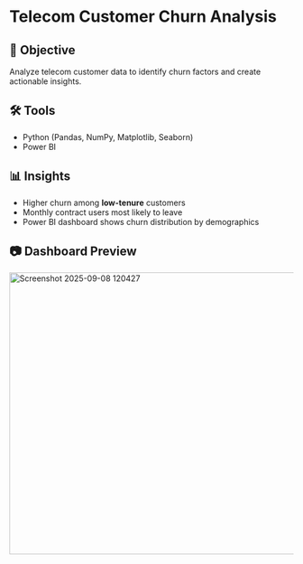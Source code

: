 # Telecom Customer Churn Analysis  

## 🎯 Objective  
Analyze telecom customer data to identify churn factors and create actionable insights.  

## 🛠 Tools  
- Python (Pandas, NumPy, Matplotlib, Seaborn)  
- Power BI  

## 📊 Insights  
- Higher churn among **low-tenure** customers  
- Monthly contract users most likely to leave  
- Power BI dashboard shows churn distribution by demographics  

## 📷 Dashboard Preview 
<img width="910" height="499" alt="Screenshot 2025-09-08 120427" src="https://github.com/user-attachments/assets/c1a77292-5014-4cd2-bef5-797882b4e3c3" />

